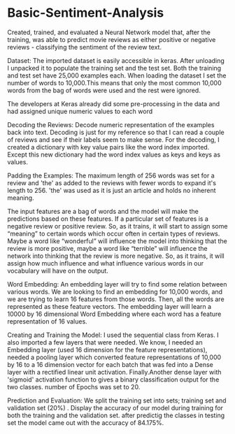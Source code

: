 # Basic-Sentiment-Analysis
Created, trained, and evaluated a Neural Network model that, after the training, was able to predict movie reviews as either positive or negative reviews - classifying the sentiment of the review text.

Dataset:
The imported dataset is easily accessible in keras. After unloading I unpacked it to populate the training set and the test set. Both the training and test set have 25,000 examples each.
When loading the dataset I set the number of words to 10,000.This means that only the most common 10,000 words from the bag of words were used and the rest were ignored.

The developers at Keras already did some pre-processing in the data and had assigned unique numeric values to each word

Decoding the Reviews:
Decode numeric representation of the examples back into text. Decoding is just for my reference so that I can read a couple of reviews and see if their labels seem to make sense.
For the decoding, I created a dictionary with key value pairs like the word index imported. Except this new dictionary had the word index values as keys and keys as values.

Padding the Examples:
The maximum length of 256 words was set for a review and 'the' as added to the reviews with fewer words to expand it's length to 256. 'the' was used as it is just an article and holds no inherent meaning.

The input features are a bag of words and the model will make the predictions based on these features. If a particular set of features is a negative review or positive review. So, as it trains, it will start to assign some “meaning” to certain words which occur often in certain types of reviews. Maybe a word like “wonderful” will influence the model into thinking that the review is more positive, maybe a word like “terrible” will influence the network into thinking that the review is more negative. So, as it trains, it will assign how much influence and what influence various words in our vocabulary will have on the output.

Word Embedding:
An embedding layer will try to find some relation between various words. We are looking to find an embedding for 10,000 words, and we are trying to learn 16 features from those words. Then, all the words are represented as these feature vectors. The embedding layer will learn a 10000 by 16 dimensional Word Embedding where each word has a feature representation of 16 values.

Creating and Training the Model: 
I used the sequential class from Keras. I also imported a few layers that were needed. We know, I needed an Embedding layer (used 16 dimension for the feature representations), needed a pooling layer which converted feature representations of 10,000 by 16 to a 16 dimension vector for each batch that was fed into a Dense layer with a rectified linear unit activation. Finally.Another dense layer with 'sigmoid' activation function to gives a binary classification output for the two classes. number of Epochs was set to 20.

Prediction and Evaluation:
We split the training set into sets; training set and validation set (20%) . Display the accuracy of our model during training for both the training and the validation set.
after predictig the classes in testing set the model came out with the accuracy of 84.175%.
